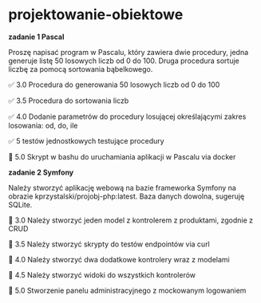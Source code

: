 # projektowanie-obiektowe

**zadanie 1 Pascal**

Proszę napisać program w Pascalu, który zawiera dwie procedury, jedna
generuje listę 50 losowych liczb od 0 do 100. Druga procedura sortuje
liczbę za pomocą sortowania bąbelkowego.

✅ 3.0 Procedura do generowania 50 losowych liczb od 0 do 100

✅ 3.5 Procedura do sortowania liczb

✅ 4.0 Dodanie parametrów do procedury losującej określającymi zakres losowania: od, do, ile

✅ 5 testów jednostkowych testujące procedury

🔲 5.0 Skrypt w bashu do uruchamiania aplikacji w Pascalu via docker


**zadanie 2 Symfony**

Należy stworzyć aplikację webową na bazie frameworka Symfony na
obrazie kprzystalski/projobj-php:latest. Baza danych dowolna, sugeruję
SQLite.

🔲 3.0 Należy stworzyć jeden model z kontrolerem z produktami, zgodnie z CRUD

🔲 3.5 Należy stworzyć skrypty do testów endpointów via curl

🔲 4.0 Należy stworzyć dwa dodatkowe kontrolery wraz z modelami

🔲 4.5 Należy stworzyć widoki do wszystkich kontrolerów

🔲 5.0 Stworzenie panelu administracyjnego z mockowanym logowaniem
